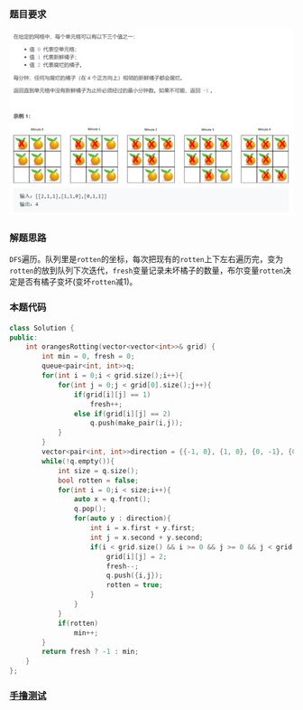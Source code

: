 ### 题目要求

![](pic/994.png)

### 解题思路

`DFS`遍历。队列里是`rotten`的坐标，每次把现有的`rotten`上下左右遍历完，变为`rotten`的放到队列下次迭代，`fresh`变量记录未坏橘子的数量，布尔变量`rotten`决定是否有橘子变坏(变坏`rotten`减1)。

### 本题代码

```c++
class Solution {
public:
    int orangesRotting(vector<vector<int>>& grid) {
        int min = 0, fresh = 0;
        queue<pair<int, int>>q;
        for(int i = 0;i < grid.size();i++){
            for(int j = 0;j < grid[0].size();j++){
                if(grid[i][j] == 1)
                    fresh++;
                else if(grid[i][j] == 2)
                    q.push(make_pair(i,j));
            }
        }
        vector<pair<int, int>>direction = {{-1, 0}, {1, 0}, {0, -1}, {0, 1}};//注意和i,j对应
        while(!q.empty()){
            int size = q.size();
            bool rotten = false;
            for(int i = 0;i < size;i++){
                auto x = q.front();
                q.pop();
                for(auto y : direction){
                    int i = x.first + y.first;
                    int j = x.second + y.second;
                    if(i < grid.size() && i >= 0 && j >= 0 && j < grid[0].size() && grid[i][j] == 1){
                        grid[i][j] = 2;
                        fresh--;
                        q.push({i,j});
                        rotten = true;
                    } 
                }
            }
            if(rotten)
                min++;
        }
        return fresh ? -1 : min;
    }
};
```

### [手撸测试](https://leetcode-cn.com/problems/rotting-oranges/)  

